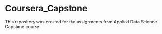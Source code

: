 # Coursera_Capstone
This repository was created for the assignments from Applied Data Science Capstone course
